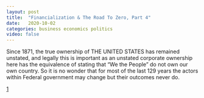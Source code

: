 ```yaml
---
layout: post
title:  "Financialization & The Road To Zero, Part 4"
date:   2020-10-02
categories: business economics politics
video: false
---
```


Since 1871, the true ownership of THE UNITED STATES has remained unstated, and legally this is important as an unstated corporate ownership here has the equivalence of stating that “We the People” do not own our own country.  So it is no wonder that for most of the last 129 years the actors within Federal government may change but their outcomes never do.

[1](//www.zerohedge.com/markets/financialization-road-zero-part-4-wars-waste-wall-street-welfare-whats-next)
